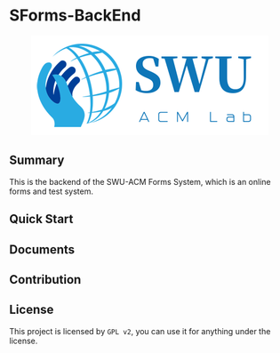 <!--
 * @Author: Sunist Chan
 * @Date: 2021-03-30 09:06:07
 * @LastEditTime: 2021-03-30 09:15:45
 * @LastEditors: Sunist Chan
 * @Description: 
 * @FilePath: /SForms-BackEnd/README.md
-->

# SForms-BackEnd #

<center><img src="static/SWU-ACM-logo.png" /></center>

## Summary ##

This is the backend of the SWU-ACM Forms System, which is an online forms and test system.

## Quick Start ##

## Documents ##

## Contribution ##

## License ##

This project is licensed by `GPL v2`, you can use it for anything under the license.

